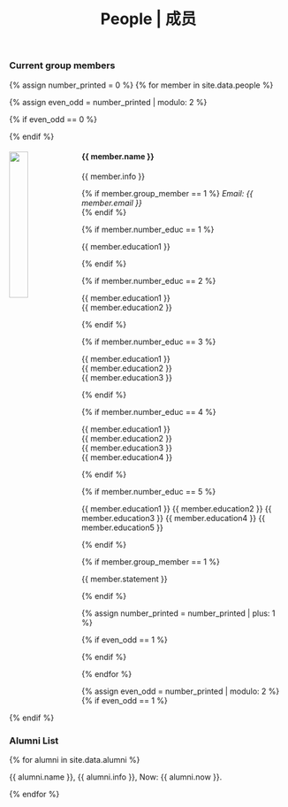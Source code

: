 ﻿---
title: "People | 成员"
layout: gridlay
excerpt: "People"
sitemap: false
permalink: /people/
---

### Current group members

{% assign number_printed = 0 %}
{% for member in site.data.people %}

{% assign even_odd = number_printed | modulo: 2 %}

{% if even_odd == 0 %}
<div class="row">
{% endif %}

<div class="col-sm-6 clearfix">
  <img src="{{ site.url }}{{ site.baseurl }}/images/peopic/{{ member.photo }}" class="img-responsive" width="26%" style="float: left" />
  <h4>{{ member.name }}</h4>
  {{ member.info }}<br>
  
  {% if member.group_member == 1 %}
  <i>Email: {{ member.email }}</i><br>
  {% endif %}

  {% if member.number_educ == 1 %}
  <p>
  {{ member.education1 }} <br>
  </p>
  {% endif %}
  
  {% if member.number_educ == 2 %}
  <p>
  {{ member.education1 }} <br>
  {{ member.education2 }} <br>
  </p>
  {% endif %}
  
  {% if member.number_educ == 3 %}
  <p>
  {{ member.education1 }} <br>
  {{ member.education2 }} <br>
  {{ member.education3 }} <br>
  </p>
  {% endif %}
  
  {% if member.number_educ == 4 %}
  <p>
  {{ member.education1 }} <br>
  {{ member.education2 }} <br>
  {{ member.education3 }} <br>
  {{ member.education4 }} <br>
  </p>
  {% endif %}
  
  {% if member.number_educ == 5 %}
  <p>
  {{ member.education1 }}  
  {{ member.education2 }}  
  {{ member.education3 }}  
  {{ member.education4 }}  
  {{ member.education5 }}
  </p>
  {% endif %}
  
  {% if member.group_member == 1 %}
  <p>{{ member.statement }} </p>
  {% endif %}

</div>

{% assign number_printed = number_printed | plus: 1 %}

{% if even_odd == 1 %}
</div>
{% endif %}

{% endfor %}

{% assign even_odd = number_printed | modulo: 2 %}
{% if even_odd == 1 %}
</div>
{% endif %}

### Alumni List

<div class="row">
<div class="col-sm-10 clearfix">

{% for alumni in site.data.alumni %}

  {{ alumni.name }}, {{ alumni.info }}, Now: {{ alumni.now }}.
  
{% endfor %}

</div>
</div>

